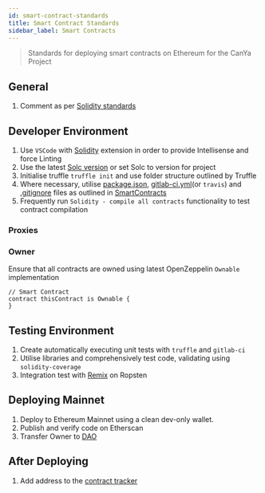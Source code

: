 ```yaml
---
id: smart-contract-standards
title: Smart Contract Standards
sidebar_label: Smart Contracts
---
```



> Standards for deploying smart contracts on Ethereum for the CanYa Project

## General

1. Comment as per [Solidity standards](https://solidity.readthedocs.io/en/v0.5.0/layout-of-source-files.html#comments) 

## Developer Environment

1. Use `VSCode` with [Solidity](https://marketplace.visualstudio.com/items?itemName=JuanBlanco.solidity) extension in order to provide Intellisense and force Linting
1. Use the latest [Solc version](https://github.com/ethereum/solidity/releases) or set Solc to version for project
1. Initialise truffle `truffle init` and use folder structure outlined by Truffle
1. Where necessary, utilise [package.json](assets/smart-contract/package.example.json), [gitlab-ci.yml](assets/smart-contract/.gitlab-ci.example.yml)(or `travis`) and [.gitignore](assets/smart-contract/.gitignore.example) files as outlined in [SmartContracts](smart-contract-info.md)
1. Frequently run `Solidity - compile all contracts` functionality to test contract compilation

### Proxies

### Owner

Ensure that all contracts are owned using latest OpenZeppelin `Ownable` implementation

```
// Smart Contract
contract thisContract is Ownable {
}
```

## Testing Environment

1. Create automatically executing unit tests with `truffle` and `gitlab-ci` 
1. Utilise libraries and comprehensively test code, validating using `solidity-coverage`
1. Integration test with [Remix](https://remix.ethereum.org) on Ropsten

## Deploying Mainnet

1. Deploy to Ethereum Mainnet using a clean dev-only wallet.  
1. Publish and verify code on Etherscan
1. Transfer Owner to [DAO](smart-contract-info.md)

## After Deploying

1. Add address to the [contract tracker](smart-contract-info.md)

